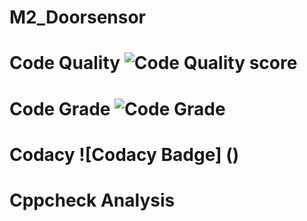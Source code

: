 # M2_Doorsensor
# Code Quality ![Code Quality score]()
# Code Grade ![Code Grade]()
# Codacy ![Codacy Badge] ()
# Cppcheck Analysis  
